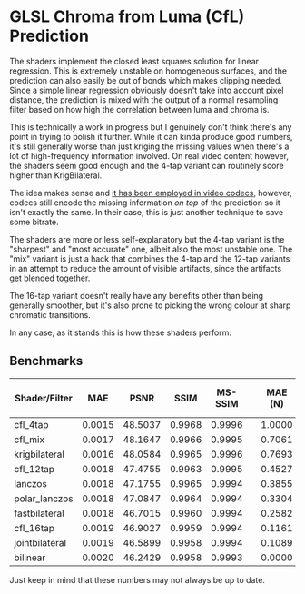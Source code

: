 # GLSL Chroma from Luma (CfL) Prediction
The shaders implement the closed least squares solution for linear regression. This is extremely unstable on homogeneous surfaces, and the prediction can also easily be out of bonds which makes clipping needed. 
Since a simple linear regression obviously doesn't take into account pixel distance, the prediction is mixed with the output of a normal resampling filter based on how high the correlation between luma and chroma is.

This is technically a work in progress but I genuinely don't think there's any point in trying to polish it further. While it can kinda produce good numbers, it's still generally worse than just kriging the missing values 
when there's a lot of high-frequency information involved. On real video content however, the shaders seem good enough and the 4-tap variant can routinely score higher than KrigBilateral.

The idea makes sense and [it has been employed in video codecs](https://arxiv.org/abs/1711.03951), however, codecs still encode the missing information *on top* of the prediction so it isn't exactly the same. In their case, this is just another technique to save some bitrate.

The shaders are more or less self-explanatory but the 4-tap variant is the "sharpest" and "most accurate" one, albeit also the most unstable one. The "mix" variant is just a hack that combines the 4-tap and the 12-tap variants in an attempt to reduce the amount of visible artifacts, since the artifacts get blended together.

The 16-tap variant doesn't really have any benefits other than being generally smoother, but it's also prone to picking the wrong colour at sharp chromatic transitions.

In any case, as it stands this is how these shaders perform:

## Benchmarks
| Shader/Filter  | MAE    | PSNR    | SSIM   | MS-SSIM |   | MAE (N) | PSNR (N) | SSIM (N) | MS-SSIM (N) |   | Mean   |
|----------------|--------|---------|--------|---------|---|---------|----------|----------|-------------|---|--------|
| cfl_4tap       | 0.0015 | 48.5037 | 0.9968 |  0.9996 |   |  1.0000 |   1.0000 |   1.0000 |      1.0000 |   | 1.0000 |
| cfl_mix        | 0.0017 | 48.1647 | 0.9966 |  0.9995 |   |  0.7061 |   0.8500 |   0.8112 |      0.7823 |   | 0.7874 |
| krigbilateral  | 0.0016 | 48.0584 | 0.9965 |  0.9996 |   |  0.7693 |   0.8030 |   0.6716 |      0.8727 |   | 0.7792 |
| cfl_12tap      | 0.0018 | 47.4755 | 0.9963 |  0.9995 |   |  0.4527 |   0.5452 |   0.4381 |      0.5351 |   | 0.4928 |
| lanczos        | 0.0018 | 47.1755 | 0.9965 |  0.9994 |   |  0.3855 |   0.4125 |   0.6601 |      0.2760 |   | 0.4335 |
| polar_lanczos  | 0.0018 | 47.0847 | 0.9964 |  0.9994 |   |  0.3304 |   0.3724 |   0.6088 |      0.2114 |   | 0.3808 |
| fastbilateral  | 0.0018 | 46.7015 | 0.9960 |  0.9994 |   |  0.2582 |   0.2029 |   0.2112 |      0.4364 |   | 0.2772 |
| cfl_16tap      | 0.0019 | 46.9027 | 0.9959 |  0.9994 |   |  0.1161 |   0.2919 |   0.0829 |      0.2254 |   | 0.1791 |
| jointbilateral | 0.0019 | 46.5899 | 0.9958 |  0.9994 |   |  0.1089 |   0.1535 |   0.0000 |      0.3971 |   | 0.1649 |
| bilinear       | 0.0020 | 46.2429 | 0.9958 |  0.9993 |   |  0.0000 |   0.0000 |   0.0083 |      0.0000 |   | 0.0021 |

Just keep in mind that these numbers may not always be up to date.